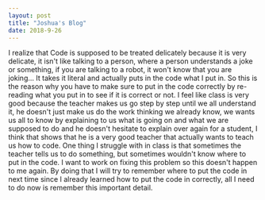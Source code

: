 ```yaml
---
layout: post
title: "Joshua's Blog"
date: 2018-9-26
---
```


I realize that Code is supposed to be treated delicately because it is very delicate, it isn't like talking to a person, where a person understands a joke or something, if you are talking to a robot, it won't know that you are joking... It takes it literal and actually puts in the code what I put in. So this is the reason why you have to make sure to put in the code correctly by re-reading what you put in to see if it is correct or not. I feel like class is very good because the teacher makes us go step by step until we all understand it, he doesn't just make us do the work thinking we already know, we wants us all to know by explaining to us what is going on and what we are supposed to do and he doesn't hesitate to explain over again for a student, I think that shows that he is a very good teacher that actually wants to teach us how to code. One thing I struggle with in class is that sometimes the teacher tells us to do something, but sometimes wouldn't know where to put in the code. I want to work on fixing this problem so this doesn't happen to me again. By doing that I will try to remember where to put the code in next time since I already learned how to put the code in correctly, all I need to do now is remember this important detail.
